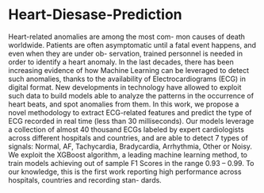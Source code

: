 # Heart-Diesase-Prediction
Heart-related anomalies are among the most com- mon causes of death worldwide. Patients are often asymptomatic until a fatal event happens, and even when they are under ob- servation, trained personnel is needed in order to identify a heart anomaly. In the last decades, there has been increasing evidence of how Machine Learning can be leveraged to detect such anomalies, thanks to the availability of Electrocardiograms (ECG) in digital format. New developments in technology have allowed to exploit such data to build models able to analyze the patterns in the occurrence of heart beats, and spot anomalies from them. In this work, we propose a novel methodology to extract ECG-related features and predict the type of ECG recorded in real time (less than 30 milliseconds). Our models leverage a collection of almost 40 thousand ECGs labeled by expert cardiologists across different hospitals and countries, and are able to detect 7 types of signals: Normal, AF, Tachycardia, Bradycardia, Arrhythmia, Other or Noisy. We exploit the XGBoost algorithm, a leading machine learning method, to train models achieving out of sample F1 Scores in the range 0.93 – 0.99. To our knowledge, this is the first work reporting high performance across hospitals, countries and recording stan- dards.
